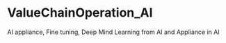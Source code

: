 # ValueChainOperation_AI
AI appliance, Fine tuning, Deep Mind
Learning from AI and Appliance in AI 

